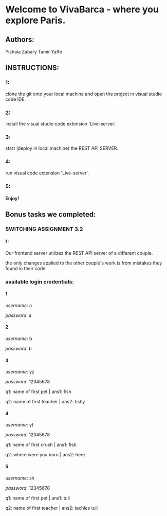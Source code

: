 # Welcome to VivaBarca - where you explore Paris.

## Authors:

Yishaia Zabary
Tamir Yaffe

## INSTRUCTIONS:

### 1:

clone the git onto your local machine and open the project in visual studio code IDE.

### 2:

install the visual studio code extension 'Live-server'.

### 3:

start (deploy in local machine) the REST API SERVER.

### 4:

run visual code extension 'Live-server'.

### 5:

#### Enjoy!

## Bonus tasks we completed:

### SWITCHING ASSIGNMENT 3.2

#### 1:

Our frontend server utilizes the REST API server of a different couple.

the only changes applied to the other couple's work is from mistakes they found in their code.

### available login credentials:

#### 1

_username_: a

_password_: a

#### 2

_username_: b

_password_: b

#### 3

_username_: yz

_password_: 12345678

q1: name of first pet | ans1: fish

q2: name of first teacher | ans2: fishy

#### 4

_username_: yt

_password_: 12345678

q1: name of first crush | ans1: fish

q2: where were you born | ans2: here

#### 5

_username_: sh

_password_: 12345678

q1: name of first pet | ans1: tuli

q2: name of first teacher | ans2: tachles tuli
